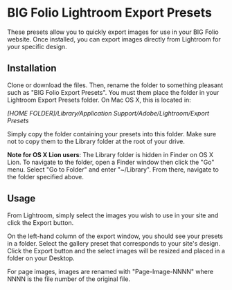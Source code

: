 BIG Folio Lightroom Export Presets
========================

These presets allow you to quickly export images for use in your BIG Folio website. Once installed, you can export images directly from Lightroom for your specific design. 

Installation
------------------------

Clone or download the files. Then, rename the folder to something pleasant such as "BIG Folio Export Presets". You must them place the folder in your Lightroom Export Presets folder. On Mac OS X, this is located in:

*[HOME FOLDER]/Library/Application Support/Adobe/Lightroom/Export Presets*

Simply copy the folder containing your presets into this folder. Make sure not to copy them to the Library folder at the root of your drive.

**Note for OS X Lion users**: The Library folder is hidden in Finder on OS X Lion. To navigate to the folder, open a Finder window then click  the "Go" menu. Select "Go to Folder" and enter "~/Library". From there, navigate to the folder specified above.

Usage
------------------------

From Lightroom, simply select the images you wish to use in your site and click the Export button. 

On the left-hand column of the export window, you should see your presets in a folder. Select the gallery preset that corresponds to your site's design. Click the Export button and the select images will be resized and placed in a folder on your Desktop. 

For page images, images are renamed with "Page-Image-NNNN" where NNNN is the file number of the original file. 
